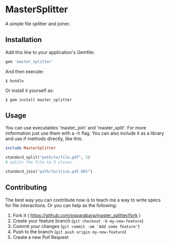 # MasterSplitter

A simple file splitter and joiner.

## Installation

Add this line to your application's Gemfile:

```ruby
gem 'master_splitter'
```

And then execute:

    $ bundle

Or install it yourself as:

    $ gem install master_splitter

## Usage

You can use executables 'master_join' and 'master_split'. 
For more imformation just use them with a -h flag.
You can also include it as a library and use if methods 
directly, like this:

```ruby
include MasterSplitter

standard_split("path/to/file.pdf", 5)
# splits the file to 5 slices.

standard_join("path/to/slice.pdf.001")
```


## Contributing

The best way you can contribute now is to teach me a way
to write specs for file interactions. Or you can help as the following:

1. Fork it ( https://github.com/psparabara/master_splitter/fork )
2. Create your feature branch (`git checkout -b my-new-feature`)
3. Commit your changes (`git commit -am 'Add some feature'`)
4. Push to the branch (`git push origin my-new-feature`)
5. Create a new Pull Request
